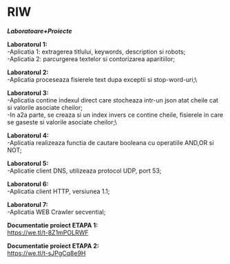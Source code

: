 # RIW
***Laboratoare+Proiecte***

**Laboratorul 1:** \
	-Aplicatia 1: extragerea titlului, keywords, description si robots;\
	-Aplicatia 2: parcurgerea textelor si contorizarea aparitiilor;

**Laboratorul 2:**\
	-Aplicatia proceseaza fisierele text dupa exceptii si stop-word-uri;\
	
**Laboratorul 3:**\
	-Aplicatia contine indexul direct care stocheaza intr-un json atat cheile cat si valorile asociate cheilor;\
	-In a2a parte, se creaza si un index invers ce contine cheile, fisierele in care se gaseste si valorile asociate cheilor;\
	
**Laboratorul 4:**\
	-Aplicatia realizeaza functia de cautare booleana cu operatiile AND,OR si NOT;

**Laboratorul 5:**\
	-Aplicatie client DNS, utilizeaza protocol UDP, port 53;
	
**Laboratorul 6:**\
	-Aplicatia client HTTP, versiunea 1.1;
	
**Laboratorul 7:**\
	-Aplicatia WEB Crawler secvential;

**Documentatie proiect ETAPA 1:**\
https://we.tl/t-8Z1mPOLRWF

**Documentatie proiect ETAPA 2:**\
https://we.tl/t-sJPgCq8e9H
